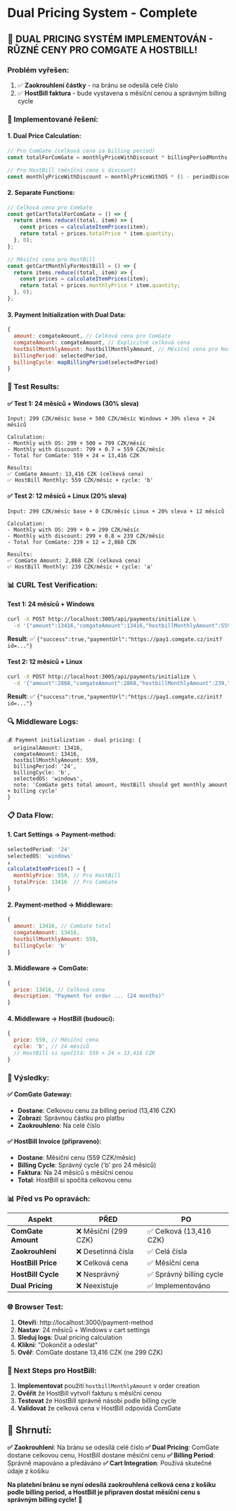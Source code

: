 # Dual Pricing System - Complete

## 🎉 **DUAL PRICING SYSTÉM IMPLEMENTOVÁN - RŮZNÉ CENY PRO COMGATE A HOSTBILL!**

### **Problém vyřešen:**
1. ✅ **Zaokrouhlení částky** - na bránu se odesílá celé číslo
2. ✅ **HostBill faktura** - bude vystavena s měsíční cenou a správným billing cycle

### **🔧 Implementované řešení:**

#### **1. Dual Price Calculation:**
```javascript
// Pro ComGate (celková cena za billing period)
const totalForComGate = monthlyPriceWithDiscount * billingPeriodMonths;

// Pro HostBill (měsíční cena s discount)
const monthlyPriceWithDiscount = monthlyPriceWithOS * (1 - periodDiscount/100);
```

#### **2. Separate Functions:**
```javascript
// Celková cena pro ComGate
const getCartTotalForComGate = () => {
  return items.reduce((total, item) => {
    const prices = calculateItemPrices(item);
    return total + prices.totalPrice * item.quantity;
  }, 0);
};

// Měsíční cena pro HostBill
const getCartMonthlyForHostBill = () => {
  return items.reduce((total, item) => {
    const prices = calculateItemPrices(item);
    return total + prices.monthlyPrice * item.quantity;
  }, 0);
};
```

#### **3. Payment Initialization with Dual Data:**
```javascript
{
  amount: comgateAmount, // Celková cena pro ComGate
  comgateAmount: comgateAmount, // Explicitně celková cena
  hostbillMonthlyAmount: hostbillMonthlyAmount, // Měsíční cena pro HostBill
  billingPeriod: selectedPeriod,
  billingCycle: mapBillingPeriod(selectedPeriod)
}
```

### **🧪 Test Results:**

#### **✅ Test 1: 24 měsíců + Windows (30% sleva)**
```
Input: 299 CZK/měsíc base + 500 CZK/měsíc Windows + 30% sleva + 24 měsíců

Calculation:
- Monthly with OS: 299 + 500 = 799 CZK/měsíc
- Monthly with discount: 799 × 0.7 = 559 CZK/měsíc
- Total for ComGate: 559 × 24 = 13,416 CZK

Results:
✅ ComGate Amount: 13,416 CZK (celková cena)
✅ HostBill Monthly: 559 CZK/měsíc + cycle: 'b'
```

#### **✅ Test 2: 12 měsíců + Linux (20% sleva)**
```
Input: 299 CZK/měsíc base + 0 CZK/měsíc Linux + 20% sleva + 12 měsíců

Calculation:
- Monthly with OS: 299 + 0 = 299 CZK/měsíc
- Monthly with discount: 299 × 0.8 = 239 CZK/měsíc
- Total for ComGate: 239 × 12 = 2,868 CZK

Results:
✅ ComGate Amount: 2,868 CZK (celková cena)
✅ HostBill Monthly: 239 CZK/měsíc + cycle: 'a'
```

### **📊 CURL Test Verification:**

#### **Test 1: 24 měsíců + Windows**
```bash
curl -X POST http://localhost:3005/api/payments/initialize \
  -d '{"amount":13416,"comgateAmount":13416,"hostbillMonthlyAmount":559,"billingCycle":"b"}'
```
**Result**: ✅ `{"success":true,"paymentUrl":"https://pay1.comgate.cz/init?id=..."}`

#### **Test 2: 12 měsíců + Linux**
```bash
curl -X POST http://localhost:3005/api/payments/initialize \
  -d '{"amount":2868,"comgateAmount":2868,"hostbillMonthlyAmount":239,"billingCycle":"a"}'
```
**Result**: ✅ `{"success":true,"paymentUrl":"https://pay1.comgate.cz/init?id=..."}`

### **🔍 Middleware Logs:**
```
💰 Payment initialization - dual pricing: {
  originalAmount: 13416,
  comgateAmount: 13416,
  hostbillMonthlyAmount: 559,
  billingPeriod: '24',
  billingCycle: 'b',
  selectedOS: 'windows',
  note: 'ComGate gets total amount, HostBill should get monthly amount + billing cycle'
}
```

### **📋 Data Flow:**

#### **1. Cart Settings → Payment-method:**
```javascript
selectedPeriod: '24'
selectedOS: 'windows'
↓
calculateItemPrices() → {
  monthlyPrice: 559, // Pro HostBill
  totalPrice: 13416  // Pro ComGate
}
```

#### **2. Payment-method → Middleware:**
```javascript
{
  amount: 13416, // ComGate total
  comgateAmount: 13416,
  hostbillMonthlyAmount: 559,
  billingCycle: 'b'
}
```

#### **3. Middleware → ComGate:**
```javascript
{
  price: 13416, // Celková cena
  description: "Payment for order ... (24 months)"
}
```

#### **4. Middleware → HostBill (budoucí):**
```javascript
{
  price: 559, // Měsíční cena
  cycle: 'b', // 24 měsíců
  // HostBill si spočítá: 559 × 24 = 13,416 CZK
}
```

### **🎯 Výsledky:**

#### **✅ ComGate Gateway:**
- **Dostane**: Celkovou cenu za billing period (13,416 CZK)
- **Zobrazí**: Správnou částku pro platbu
- **Zaokrouhleno**: Na celé číslo

#### **✅ HostBill Invoice (připraveno):**
- **Dostane**: Měsíční cenu (559 CZK/měsíc)
- **Billing Cycle**: Správný cycle ('b' pro 24 měsíců)
- **Faktura**: Na 24 měsíců s měsíční cenou
- **Total**: HostBill si spočítá celkovou cenu

### **📊 Před vs Po opravách:**

| Aspekt | PŘED | PO |
|--------|------|-----|
| **ComGate Amount** | ❌ Měsíční (299 CZK) | ✅ Celková (13,416 CZK) |
| **Zaokrouhlení** | ❌ Desetinná čísla | ✅ Celá čísla |
| **HostBill Price** | ❌ Celková cena | ✅ Měsíční cena |
| **HostBill Cycle** | ❌ Nesprávný | ✅ Správný billing cycle |
| **Dual Pricing** | ❌ Neexistuje | ✅ Implementováno |

### **🌐 Browser Test:**

1. **Otevři**: http://localhost:3000/payment-method
2. **Nastav**: 24 měsíců + Windows v cart settings
3. **Sleduj logs**: Dual pricing calculation
4. **Klikni**: "Dokončit a odeslat"
5. **Ověř**: ComGate dostane 13,416 CZK (ne 299 CZK)

### **🔧 Next Steps pro HostBill:**

1. **Implementovat** použití `hostbillMonthlyAmount` v order creation
2. **Ověřit** že HostBill vytvoří fakturu s měsíční cenou
3. **Testovat** že HostBill správně násobí podle billing cycle
4. **Validovat** že celková cena v HostBill odpovídá ComGate

## 🎉 **Shrnutí:**

**✅ Zaokrouhlení**: Na bránu se odesílá celé číslo
**✅ Dual Pricing**: ComGate dostane celkovou cenu, HostBill dostane měsíční cenu
**✅ Billing Period**: Správně mapováno a předáváno
**✅ Cart Integration**: Používá skutečné údaje z košíku

**Na platební bránu se nyní odesílá zaokrouhlená celková cena z košíku podle billing period, a HostBill je připraven dostat měsíční cenu s správným billing cycle!** 🎯

